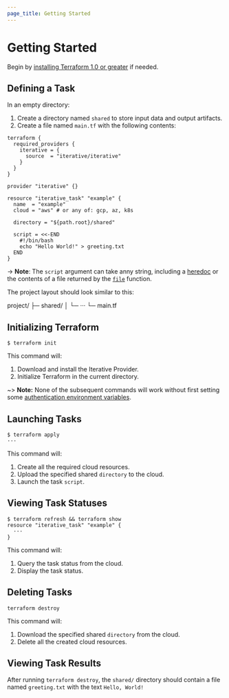 ```yaml
---
page_title: Getting Started
---
```


# Getting Started

Begin by [installing Terraform 1.0 or greater](https://learn.hashicorp.com/tutorials/terraform/install-cli#install-terraform) if needed.

## Defining a Task

In an empty directory:

1. Create a directory named `shared` to store input data and output artifacts.
2. Create a file named `main.tf` with the following contents:

```hcl
terraform {
  required_providers {
    iterative = {
      source  = "iterative/iterative"
    }
  }
}

provider "iterative" {}

resource "iterative_task" "example" {
  name  = "example"
  cloud = "aws" # or any of: gcp, az, k8s

  directory = "${path.root}/shared"

  script = <<-END
    #!/bin/bash
    echo "Hello World!" > greeting.txt
  END
}
```

-> **Note**: The `script` argument can take anny string, including a [heredoc](https://www.terraform.io/docs/language/expressions/strings.html#heredoc-strings) or the contents of a file returned by the [`file`](https://www.terraform.io/docs/language/functions/file.html) function.

The project layout should look similar to this:

project/
├─ shared/
│ └─ ···
└─ main.tf

## Initializing Terraform

```console
$ terraform init
```

This command will:

1. Download and install the Iterative Provider.
2. Initialize Terraform in the current directory.

~> **Note:** None of the subsequent commands will work without first setting some [authentication environment variables](https://registry.terraform.io/providers/iterative/iterative/latest/docs#authentication).

## Launching Tasks

```console
$ terraform apply
···
```

This command will:

1. Create all the required cloud resources.
2. Upload the specified shared `directory` to the cloud.
3. Launch the task `script`.

## Viewing Task Statuses

```console
$ terraform refresh && terraform show
resource "iterative_task" "example" {
  ···
}
```

This command will:

1. Query the task status from the cloud.
2. Display the task status.

## Deleting Tasks

```console
terraform destroy
```

This command will:

1. Download the specified shared `directory` from the cloud.
2. Delete all the created cloud resources.

## Viewing Task Results

After running `terraform destroy`, the `shared/` directory should contain a file named `greeting.txt` with the text `Hello, World!`
